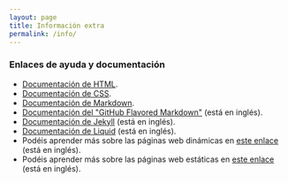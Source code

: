 ```yaml
---
layout: page
title: Información extra
permalink: /info/
---
```

### Enlaces de ayuda y documentación

- [Documentación de HTML][html-mozilla-doc].
- [Documentación de CSS][css-mozilla-doc].
- [Documentación de Markdown][markdown-doc].
- [Documentación del "GitHub Flavored Markdown"][markdown-github-doc] (está en inglés).
- [Documentación de Jekyll][jekyll-website] (está en inglés).
- [Documentación de Liquid][liquid-info] (está en inglés).
- Podéis aprender más sobre las páginas web dinámicas en [este enlace][web-dinamica] (está en inglés).
- Podéis aprender más sobre las páginas web estáticas en [este enlace][web-estatica] (está en inglés).

[web-dinamica]: https://en.wikipedia.org/wiki/Dynamic_web_page
[web-estatica]: https://en.wikipedia.org/wiki/Static_web_page
[jekyll-website]: http://jekyllrb.com/
[html-mozilla-doc]: https://developer.mozilla.org/es/docs/Web/HTML
[css-mozilla-doc]: https://developer.mozilla.org/es/docs/Web/CSS
[markdown-doc]: http://joedicastro.com/pages/markdown.html
[markdown-github-doc]: https://help.github.com/articles/github-flavored-markdown/
[github]: https://www.github.com
[gh-pages-tutorial]: https://pages.github.com/
[liquid-info]: https://github.com/Shopify/liquid/wiki/Liquid-for-Designers

